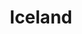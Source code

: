 ---
title: "Iceland"
permalink: /iceland/
layout: category-no-sidebar
taxonomy: Iceland
entries_layout: grid
author_profile: false
class: wide
---